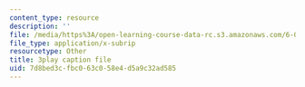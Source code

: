 ```yaml
---
content_type: resource
description: ''
file: /media/https%3A/open-learning-course-data-rc.s3.amazonaws.com/6-034-artificial-intelligence-fall-2010/7d8bed3cfbc063c058e4d5a9c32ad585_bQI0OmJPby4.srt
file_type: application/x-subrip
resourcetype: Other
title: 3play caption file
uid: 7d8bed3c-fbc0-63c0-58e4-d5a9c32ad585
---
```

